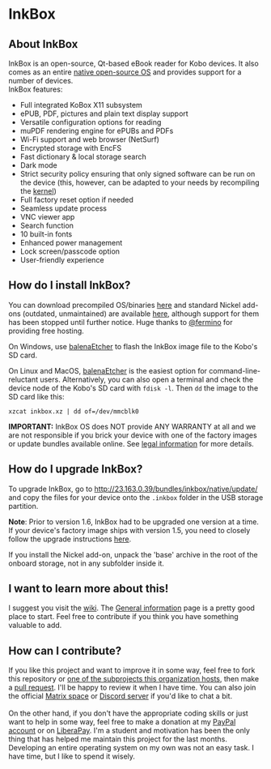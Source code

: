 # InkBox
## About InkBox
InkBox is an open-source, Qt-based eBook reader for Kobo devices. It also comes as an entire [native open-source OS](https://github.com/Kobo-InkBox/rootfs) and provides support for a number of devices.
<br>
InkBox features:
- Full integrated KoBox X11 subsystem
- ePUB, PDF, pictures and plain text display support
- Versatile configuration options for reading
- muPDF rendering engine for ePUBs and PDFs
- Wi-Fi support and web browser (NetSurf)
- Encrypted storage with EncFS
- Fast dictionary & local storage search
- Dark mode
- Strict security policy ensuring that only signed software can be run on the device (this, however, can be adapted to your needs by recompiling the [kernel](https://github.com/Kobo-InkBox/kernel))
- Full factory reset option if needed
- Seamless update process
- VNC viewer app
- Search function
- 10 built-in fonts
- Enhanced power management
- Lock screen/passcode option
- User-friendly experience
## How do I install InkBox?
You can download precompiled OS/binaries [here](http://23.163.0.39/bundles/inkbox/native/) and standard Nickel add-ons (outdated, unmaintained) are available [here](http://23.163.0.39/bundles/inkbox/nickel/), although support for them has been stopped until further notice. Huge thanks to [@fermino](https://github.com/fermino) for providing free hosting.
<br>

On Windows, use [balenaEtcher](https://www.balena.io/etcher/) to flash the InkBox image file to the Kobo's SD card.

On Linux and MacOS, [balenaEtcher](https://www.balena.io/etcher/) is the easiest option for command-line-reluctant users.
Alternatively, you can also open a terminal and check the device node of the Kobo's SD card with `fdisk -l`. Then `dd` the image to the SD card like this:

```
xzcat inkbox.xz | dd of=/dev/mmcblk0
```
<b>IMPORTANT:</b> InkBox OS does NOT provide ANY WARRANTY at all and we are not responsible if you brick your device with one of the factory images or update bundles available online. See [legal information](https://github.com/Kobo-InkBox/inkbox/blob/master/LEGAL.md) for more details.

## How do I upgrade InkBox?
To upgrade InkBox, go to http://23.163.0.39/bundles/inkbox/native/update/ and copy the files for your device onto the `.inkbox` folder in the USB storage partition.

**Note**: Prior to version 1.6, InkBox had to be upgraded one version at a time. If your device's factory image ships with version 1.5, you need to closely follow the upgrade instructions [here](http://23.163.0.39/bundles/inkbox/native/update/1.6/HOWTO-Update).

If you install the Nickel add-on, unpack the 'base' archive in the root of the onboard storage, not in any subfolder inside it.
## I want to learn more about this!
I suggest you visit the [wiki](https://inkbox.ddns.net/wiki). The [General information](https://inkbox.ddns.net/wiki/index.php?title=General_information) page is a pretty good place to start. Feel free to contribute if you think you have something valuable to add.
## How can I contribute?
If you like this project and want to improve it in some way, feel free to fork this repository or [one of the subprojects this organization hosts](https://github.com/Kobo-InkBox), then make a [pull request](https://github.com/Kobo-InkBox/inkbox/pulls). I'll be happy to review it when I have time. You can also join the official [Matrix space](https://matrix.to/#/#inkbox-os-project:matrix.org) or [Discord server](https://discord.com/invite/uSWtWbY23m) if you'd like to chat a bit.
<br><br>
On the other hand, if you don't have the appropriate coding skills or just want to help in some way, feel free to make a donation at my [PayPal account](https://paypal.me/NicolasMailloux/) or on [LiberaPay](https://liberapay.com/tux-linux/). I'm a student and motivation has been the only thing that has helped me maintain this project for the last months. Developing an entire operating system on my own was not an easy task. I have time, but I like to spend it wisely.
